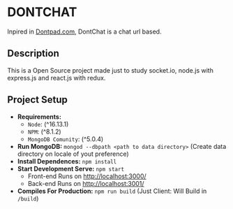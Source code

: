 # DONTCHAT
Inpired in [Dontpad.com](http://dontpad.com), DontChat is a chat url based.

## Description
This is a Open Source project made just to study socket.io, node.js with express.js and react.js with redux.

## Project Setup

- **Requirements:**
    - `Node`: (^16.13.1)
    - `NPM`: (^8.1.2)
    - `MongoDB Comunity`: (^5.0.4)
- **Run MongoDB:** `mongod --dbpath <path to data directory>` (Create data directory on locale of yout preference)
- **Install Dependences:** `npm install`
- **Start Development Serve:** `npm start`
    - Front-end Runs on [http://localhost:3000/](http://localhost:3000/)
    - Back-end Runs on [http://localhost:3001/](http://localhost:3001/)
- **Compiles For Production:** `npm run build` (Just Client: Will Build in `/build`)
